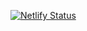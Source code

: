 

[![Netlify Status](https://api.netlify.com/api/v1/badges/9419509d-f5f0-4568-9083-8f6da4b4d517/deploy-status)](https://app.netlify.com/sites/jekyll-decap-cms/deploys)